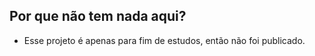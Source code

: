 ## Por que não tem nada aqui?

- Esse projeto é apenas para fim de estudos, então não foi publicado.
